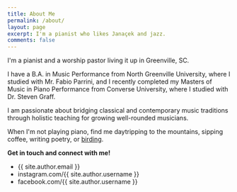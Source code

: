 ```yaml
---
title: About Me
permalink: /about/
layout: page
excerpt: I'm a pianist who likes Janaçek and jazz.
comments: false
---
```


I'm a pianist and a worship pastor living it up in Greenville, SC.

I have a B.A. in Music Performance from North Greenville University, where I studied with Mr. Fabio Parrini, and I recently completed my Masters of Music in Piano Performance from Converse University, where I studied with Dr. Steven Graff.

I am passionate about bridging classical and contemporary music traditions through holistic teaching for growing well-rounded musicians.

When I'm not playing piano, find me daytripping to the mountains, sipping coffee, writing poetry, or [birding](https://www.newyorker.com/books/page-turner/the-difference-between-bird-watching-and-birding).

**Get in touch and connect with me!**

- {{ site.author.email }}
- instagram.com/{{ site.author.username }}
- facebook.com/{{ site.author.username }}

